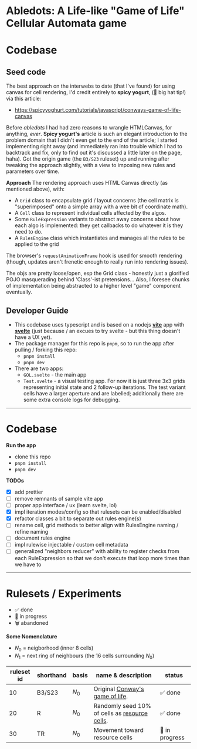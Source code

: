 # Abledots: A Life-like "Game of Life" Cellular Automata game

# Codebase

## Seed code

The best approach on the interwebs to date (that I've found) for using canvas for cell rendering, I'd credit entirely to **spicy yogurt**, (:pray: big hat tip!) via this article:

- https://spicyyoghurt.com/tutorials/javascript/conways-game-of-life-canvas

Before _abledots_ I had had zero reasons to wrangle HTMLCanvas, for anything, _ever_. **Spicy yogurt's** article is such an elegant introduction to the problem domain that I didn't even get to the end of the article; I started implementing right away (and immediately ran into trouble which I had to backtrack and fix, only to find out it's discussed a little later on the page, haha). Got the origin game (the `B3/S23` ruleset) up and running after tweaking the approach slightly, with a view to imposing new rules and parameters over time.

**Approach**
The rendering approach uses HTML Canvas directly (as mentioned above), with:

- A `Grid` class to encapsulate grid / layout concerns (the cell matrix is "superimposed" onto a simple array with a wee bit of coordinate math).
- A `Cell` class to represent individual cells affected by the algos.
- Some `RuleExpression` variants to abstract away concerns about how each algo is implemented: they get callbacks to do whatever it is they need to do.
- A `RulesEngine` class which instantiates and manages all the rules to be applied to the grid

The browser's `requestAnimationFrame` hook is used for smooth rendering (though, updates aren't frenetic enough to really run into rendering issues).

The objs are pretty loose/open, esp the Grid class - honestly just a glorified POJO masquerading behind 'Class'-ist pretensions... Also, I foresee chunks of implementation being abstracted to a higher level "game" component eventually.

## Developer Guide

- This codebase uses typescript and is based on a nodejs **[vite](https://vitejs.dev/)** app with **[svelte](https://svelte.dev/)** (just because / an excues to try svelte - but this thing doesn't have a UX yet).
- The package manager for this repo is `pnpm`, so to run the app after pulling / forking this repo:
  - `pnpm install`
  - `pnpm dev`
- There are two apps:
  - `GOL.svelte` - the main app
  - `Test.svelte` - a visual testing app. For now it is just three 3x3 grids representing initial state and 2 follow-up iterations. The test variant cells have a larger aperture and are labelled; additionally there are some extra console logs for debugging.

---

# Codebase

**Run the app**

- clone this repo
- `pnpm install`
- `pnpm dev`

**TODOs**

- [x] add prettier
- [ ] remove remnants of sample vite app
- [ ] proper app interface / ux (learn svelte, lol)
- [x] impl iteration modes/config so that rulesets can be enabled/disabled
- [x] refactor classes a bit to separate out rules engine(s)
- [ ] rename cell, grid methods to better align with RulesEngine naming / refine naming
- [ ] document rules engine
- [ ] impl rulewise injectable / custom cell metadata
- [ ] generalized "neighbors reducer" with ability to register checks from each RuleExpression so that we don't execute that loop more times than we have to

---

# Rulesets / Experiments

- :white_check_mark: done
- :test_tube: in progress
- :wastebasket: abandoned

**Some Nomenclature**

- $N_{0}$ = neigborhood (inner 8 cells)
- $N_{1}$ = next ring of neighbours (the 16 cells surrounding $N_{0}$)

| ruleset id | shorthand | basis   | name & description                                                                       | status                  |
| ---------- | --------- | ------- | ---------------------------------------------------------------------------------------- | ----------------------- |
| 10         | B3/S23    | $N_{0}$ | Original [Conway's game of life](https://en.wikipedia.org/wiki/Conway%27s_Game_of_Life). | :white_check_mark: done |
| 20         | R         | $N_{0}$ | Randomly seed 10% of cells as [resource cells](./docs/rule-20-resource-cells.md).        | :white_check_mark: done |
| 30         | TR        | $N_{0}$ | Movement toward resource cells                                                           | :test_tube: in progress |
